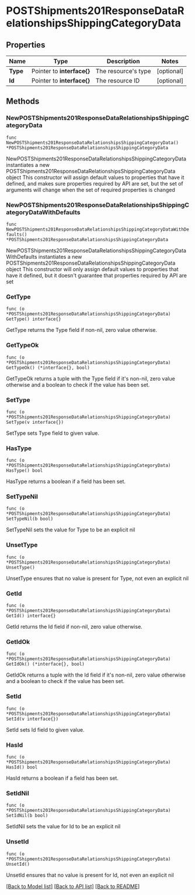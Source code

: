 # POSTShipments201ResponseDataRelationshipsShippingCategoryData

## Properties

Name | Type | Description | Notes
------------ | ------------- | ------------- | -------------
**Type** | Pointer to **interface{}** | The resource&#39;s type | [optional] 
**Id** | Pointer to **interface{}** | The resource ID | [optional] 

## Methods

### NewPOSTShipments201ResponseDataRelationshipsShippingCategoryData

`func NewPOSTShipments201ResponseDataRelationshipsShippingCategoryData() *POSTShipments201ResponseDataRelationshipsShippingCategoryData`

NewPOSTShipments201ResponseDataRelationshipsShippingCategoryData instantiates a new POSTShipments201ResponseDataRelationshipsShippingCategoryData object
This constructor will assign default values to properties that have it defined,
and makes sure properties required by API are set, but the set of arguments
will change when the set of required properties is changed

### NewPOSTShipments201ResponseDataRelationshipsShippingCategoryDataWithDefaults

`func NewPOSTShipments201ResponseDataRelationshipsShippingCategoryDataWithDefaults() *POSTShipments201ResponseDataRelationshipsShippingCategoryData`

NewPOSTShipments201ResponseDataRelationshipsShippingCategoryDataWithDefaults instantiates a new POSTShipments201ResponseDataRelationshipsShippingCategoryData object
This constructor will only assign default values to properties that have it defined,
but it doesn't guarantee that properties required by API are set

### GetType

`func (o *POSTShipments201ResponseDataRelationshipsShippingCategoryData) GetType() interface{}`

GetType returns the Type field if non-nil, zero value otherwise.

### GetTypeOk

`func (o *POSTShipments201ResponseDataRelationshipsShippingCategoryData) GetTypeOk() (*interface{}, bool)`

GetTypeOk returns a tuple with the Type field if it's non-nil, zero value otherwise
and a boolean to check if the value has been set.

### SetType

`func (o *POSTShipments201ResponseDataRelationshipsShippingCategoryData) SetType(v interface{})`

SetType sets Type field to given value.

### HasType

`func (o *POSTShipments201ResponseDataRelationshipsShippingCategoryData) HasType() bool`

HasType returns a boolean if a field has been set.

### SetTypeNil

`func (o *POSTShipments201ResponseDataRelationshipsShippingCategoryData) SetTypeNil(b bool)`

 SetTypeNil sets the value for Type to be an explicit nil

### UnsetType
`func (o *POSTShipments201ResponseDataRelationshipsShippingCategoryData) UnsetType()`

UnsetType ensures that no value is present for Type, not even an explicit nil
### GetId

`func (o *POSTShipments201ResponseDataRelationshipsShippingCategoryData) GetId() interface{}`

GetId returns the Id field if non-nil, zero value otherwise.

### GetIdOk

`func (o *POSTShipments201ResponseDataRelationshipsShippingCategoryData) GetIdOk() (*interface{}, bool)`

GetIdOk returns a tuple with the Id field if it's non-nil, zero value otherwise
and a boolean to check if the value has been set.

### SetId

`func (o *POSTShipments201ResponseDataRelationshipsShippingCategoryData) SetId(v interface{})`

SetId sets Id field to given value.

### HasId

`func (o *POSTShipments201ResponseDataRelationshipsShippingCategoryData) HasId() bool`

HasId returns a boolean if a field has been set.

### SetIdNil

`func (o *POSTShipments201ResponseDataRelationshipsShippingCategoryData) SetIdNil(b bool)`

 SetIdNil sets the value for Id to be an explicit nil

### UnsetId
`func (o *POSTShipments201ResponseDataRelationshipsShippingCategoryData) UnsetId()`

UnsetId ensures that no value is present for Id, not even an explicit nil

[[Back to Model list]](../README.md#documentation-for-models) [[Back to API list]](../README.md#documentation-for-api-endpoints) [[Back to README]](../README.md)


